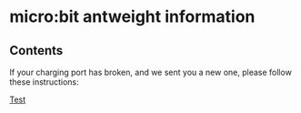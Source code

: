 # micro:bit antweight information

## Contents



If your charging port has broken, and we sent you a new one, please follow these instructions:

[Test](charger.md)
